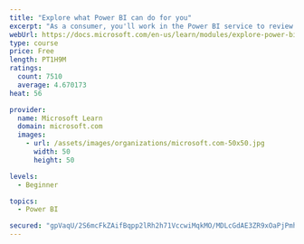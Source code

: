 ```yaml
---
title: "Explore what Power BI can do for you"
excerpt: "As a consumer, you'll work in the Power BI service to review and interact with content that has been shared with you. This module provides the foundational information that you need to work effectively in the Power BI service."
webUrl: https://docs.microsoft.com/en-us/learn/modules/explore-power-bi-service/
type: course
price: Free
length: PT1H9M
ratings:
  count: 7510
  average: 4.670173
heat: 56

provider:
  name: Microsoft Learn
  domain: microsoft.com
  images:
    - url: /assets/images/organizations/microsoft.com-50x50.jpg
      width: 50
      height: 50

levels:
  - Beginner

topics:
  - Power BI

secured: "gpVaqU/2S6mcFkZAifBqpp2lRh2h71VccwiMqkMO/MDLcGdAE3ZR9xOaPjPmhGRFsr9wvGvmkdTNh9FozxV+tTRPaW3Sy+39ct47rao5LqmGoRt0OC82IBfad80Jq5pmzCbusIzIxOiJPSgodmofU2k0Z29BQ2meLsEr0uJ9ptZgXcIgNewhspHuMHkFtkfGiCggaw9lbe+vBTWFx6mBiGBk1F90PXvGANu78g1znMPIKLeMnTg97oaz2E92fU5kvNkW54YHsiGbzLlWYeG3k5qImWILeTEv/o4TpPdgulEYAA0OgpS2UuY6XnspcEV957kl/Ed7p8Ra8WJzwEiKj1IKcwv2sOIUvOp30KLv6CHuDr+f/nRxJiIlwtpQYbi/0B+jiLg5UofCQEKJ1pX7ZwZylJlwMUY4j+aQn7ARfd0=;K402WX6PA/cX5wjBGYf/iQ=="
---
```


